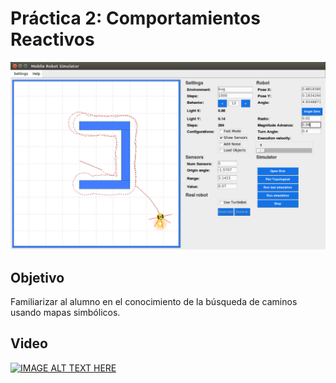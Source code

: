# Práctica 2: Comportamientos Reactivos


![GUI](https://github.com/mmichelj/RM_P02/blob/master/bug1.png)

## Objetivo

Familiarizar al alumno en el conocimiento de la búsqueda de
caminos usando mapas simbólicos.

## Video
[![IMAGE ALT TEXT HERE](http://img.youtube.com/vi/YTAVTP2cDwY/0.jpg)](https://www.youtube.com/watch?v=YTAVTP2cDwY)
